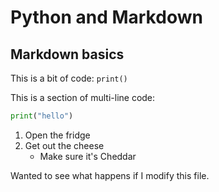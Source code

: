 # Python and Markdown

## Markdown basics

This is a bit of code: `print()`

This is a section of multi-line code:
```python
print("hello")
```

1. Open the fridge
2. Get out the cheese
   * Make sure it's Cheddar

Wanted to see what happens if I modify this file.